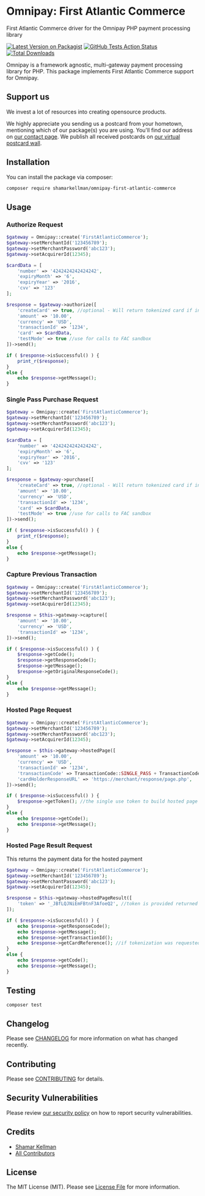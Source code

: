 # Omnipay: First Atlantic Commerce

First Atlantic Commerce driver for the Omnipay PHP payment processing library

[![Latest Version on Packagist](https://img.shields.io/packagist/v/shamarkellman/omnipay-first-atlantic-commerce.svg?style=flat-square)](https://packagist.org/packages/shamarkellman/omnipay-first-atlantic-commerce)
[![GitHub Tests Action Status](https://img.shields.io/github/workflow/status/shamarkellman/omnipay-first-atlantic-commerce/Tests?label=tests)](https://github.com/shamarkellman/omnipay-first-atlantic-commerce/actions?query=workflow%3ATests+branch%3Amaster)
[![Total Downloads](https://img.shields.io/packagist/dt/shamarkellman/omnipay-first-atlantic-commerce.svg?style=flat-square)](https://packagist.org/packages/shamarkellman/omnipay-first-atlantic-commerce)

Omnipay is a framework agnostic, multi-gateway payment processing library for PHP. This package implements First
Atlantic Commerce support for Omnipay.

## Support us

We invest a lot of resources into creating opensource products.

We highly appreciate you sending us a postcard from your hometown, mentioning which of our package(s) you are using.
You'll find our address on [our contact page](https://spatie.be/about-us). We publish all received postcards
on [our virtual postcard wall](https://spatie.be/open-source/postcards).

## Installation

You can install the package via composer:

```bash
composer require shamarkellman/omnipay-first-atlantic-commerce
```

## Usage

### Authorize Request

```php
$gateway = Omnipay::create('FirstAtlanticCommerce');
$gateway->setMerchantId('123456789');
$gateway->setMerchantPassword('abc123');
$gateway->setAcquirerId(12345);

$cardData = [
    'number' => '4242424242424242',
    'expiryMonth' => '6',
    'expiryYear' => '2016',
    'cvv' => '123'
];

$response = $gateway->authorize([
    'createCard' => true, //optional - Will return tokenized card if included
    'amount' => '10.00',
    'currency' => 'USD',
    'transactionId' => '1234',
    'card' => $cardData,
    'testMode' => true //use for calls to FAC sandbox
])->send();

if ( $response->isSuccessful() ) {
    print_r($response);
}
else {
    echo $response->getMessage();
}

```

### Single Pass Purchase Request

```php
$gateway = Omnipay::create('FirstAtlanticCommerce');
$gateway->setMerchantId('123456789');
$gateway->setMerchantPassword('abc123');
$gateway->setAcquirerId(12345);

$cardData = [
    'number' => '4242424242424242',
    'expiryMonth' => '6',
    'expiryYear' => '2016',
    'cvv' => '123'
];

$response = $gateway->purchase([
    'createCard' => true, //optional - Will return tokenized card if included
    'amount' => '10.00',
    'currency' => 'USD',
    'transactionId' => '1234',
    'card' => $cardData,
    'testMode' => true //use for calls to FAC sandbox
])->send();

if ( $response->isSuccessful() ) {
    print_r($response);
}
else {
    echo $response->getMessage();
}

```
### Capture Previous Transaction

```php
$gateway = Omnipay::create('FirstAtlanticCommerce');
$gateway->setMerchantId('123456789');
$gateway->setMerchantPassword('abc123');
$gateway->setAcquirerId(12345);

$response = $this->gateway->capture([
    'amount' => '10.00',
    'currency' => 'USD',
    'transactionId' => '1234',
])->send();

if ( $response->isSuccessful() ) {
    $response->getCode();
    $response->getResponseCode();
    $response->getMessage();
    $response->getOriginalResponseCode();
}
else {
    echo $response->getMessage();
}

```

### Hosted Page Request

```php
$gateway = Omnipay::create('FirstAtlanticCommerce');
$gateway->setMerchantId('123456789');
$gateway->setMerchantPassword('abc123');
$gateway->setAcquirerId(12345);

$response = $this->gateway->hostedPage([
    'amount' => '10.00',
    'currency' => 'USD',
    'transactionId' => '1234',
    'transactionCode' => TransactionCode::SINGLE_PASS + TransactionCode::REQUEST_TOKEN, //Use values based on requirements 
    'cardHolderResponseURL' => 'https://merchant/response/page.php',
])->send();

if ( $response->isSuccessful() ) {
    $response->getToken(); //the single use token to build hosted page URL. See doc
}
else {
    echo $response->getCode();
    echo $response->getMessage();
}
```

### Hosted Page Result Request
This returns the payment data for the hosted payment 

```php
$gateway = Omnipay::create('FirstAtlanticCommerce');
$gateway->setMerchantId('123456789');
$gateway->setMerchantPassword('abc123');
$gateway->setAcquirerId(12345);

$response = $this->gateway->hostedPageResult([
    'token' => '_JBfLQJNiEmFBtnF3AfoeQ2', //token is provided returned in callback after completes hosted page
]);

if ( $response->isSuccessful() ) {
    echo $response->getResponseCode();
    echo $response->getMessage();
    echo $response->getTransactionId();
    echo $response->getCardReference(); //if tokenization was requested
}
else {
    echo $response->getCode();
    echo $response->getMessage();
}
```

## Testing

```bash
composer test
```

## Changelog

Please see [CHANGELOG](CHANGELOG.md) for more information on what has changed recently.

## Contributing

Please see [CONTRIBUTING](.github/CONTRIBUTING.md) for details.

## Security Vulnerabilities

Please review [our security policy](../../security/policy) on how to report security vulnerabilities.

## Credits

- [Shamar Kellman](https://github.com/ShamarKellman)
- [All Contributors](../../contributors)

## License

The MIT License (MIT). Please see [License File](LICENSE.md) for more information.
